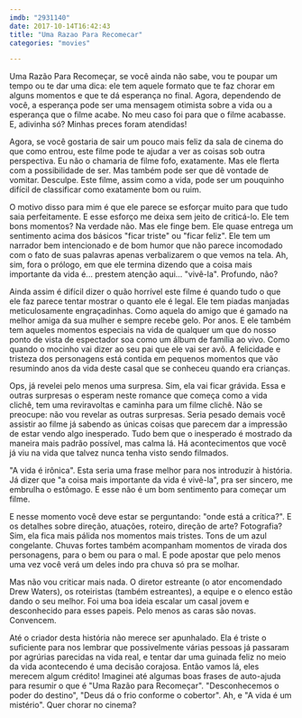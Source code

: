 ```yaml
---
imdb: "2931140"
date: 2017-10-14T16:42:43
title: "Uma Razao Para Recomecar"
categories: "movies"

---
```

Uma Razão Para Recomeçar, se você ainda não sabe, vou te poupar um tempo ou te dar uma dica: ele tem aquele formato que te faz chorar em alguns momentos e que te dá esperança no final. Agora, dependendo de você, a esperança pode ser uma mensagem otimista sobre a vida ou a esperança que o filme acabe. No meu caso foi para que o filme acabasse. E, adivinha só? Minhas preces foram atendidas!

Agora, se você gostaria de sair um pouco mais feliz da sala de cinema do que como entrou, este filme pode te ajudar a ver as coisas sob outra perspectiva. Eu não o chamaria de filme fofo, exatamente. Mas ele flerta com a possibilidade de ser. Mas também pode ser que dê vontade de vomitar. Desculpe. Este filme, assim como a vida, pode ser um pouquinho difícil de classificar como exatamente bom ou ruim.

O motivo disso para mim é que ele parece se esforçar muito para que tudo saia perfeitamente. E esse esforço me deixa sem jeito de criticá-lo. Ele tem bons momentos? Na verdade não. Mas ele finge bem. Ele quase entrega um sentimento acima dos básicos "ficar triste" ou "ficar feliz". Ele tem um narrador bem intencionado e de bom humor que não parece incomodado com o fato de suas palavras apenas verbalizarem o que vemos na tela. Ah, sim, fora o prólogo, em que ele termina dizendo que a coisa mais importante da vida é... prestem atenção aqui... "vivê-la". Profundo, não?

Ainda assim é difícil dizer o quão horrível este filme é quando tudo o que ele faz parece tentar mostrar o quanto ele é legal. Ele tem piadas manjadas meticulosamente engraçadinhas. Como aquela do amigo que é gamado na melhor amiga da sua mulher e sempre recebe gelo. Por anos. E ele também tem aqueles momentos especiais na vida de qualquer um que do nosso ponto de vista de espectador soa como um álbum de família ao vivo. Como quando o mocinho vai dizer ao seu pai que ele vai ser avô. A felicidade e tristeza dos personagens está contida em pequenos momentos que vão resumindo anos da vida deste casal que se conheceu quando era crianças.

Ops, já revelei pelo menos uma surpresa. Sim, ela vai ficar grávida. Essa e outras surpresas o esperam neste romance que começa como a vida clichê, tem uma reviravoltas e caminha para um filme clichê. Não se preocupe: não vou revelar as outras surpresas. Seria pesado demais você assistir ao filme já sabendo as únicas coisas que parecem dar a impressão de estar vendo algo inesperado. Tudo bem que o inesperado é mostrado da maneira mais padrão possível, mas calma lá. Há acontecimentos que você já viu na vida que talvez nunca tenha visto sendo filmados.

"A vida é irônica". Esta seria uma frase melhor para nos introduzir à história. Já dizer que "a coisa mais importante da vida é vivê-la", pra ser sincero, me embrulha o estômago. E esse não é um bom sentimento para começar um filme.

E nesse momento você deve estar se perguntando: "onde está a crítica?". E os detalhes sobre direção, atuações, roteiro, direção de arte? Fotografia? Sim, ela fica mais pálida nos momentos mais tristes. Tons de um azul congelante. Chuvas fortes também acompanham momentos de virada dos personagens, para o bem ou para o mal. E pode apostar que pelo menos uma vez você verá um deles indo pra chuva só pra se molhar.

Mas não vou criticar mais nada. O diretor estreante (o ator encomendado Drew Waters), os roteiristas (também estreantes), a equipe e o elenco estão dando o seu melhor. Foi uma boa ideia escalar um casal jovem e desconhecido para esses papeis. Pelo menos as caras são novas. Convencem.

Até o criador desta história não merece ser apunhalado. Ela é triste o suficiente para nos lembrar que possivelmente várias pessoas já passaram por agrúrias parecidas na vida real, e tentar dar uma guinada feliz no meio da vida acontecendo é uma decisão corajosa. Então vamos lá, eles merecem algum crédito! Imaginei até algumas boas frases de auto-ajuda para resumir o que é "Uma Razão para Recomeçar". "Desconhecemos o poder do destino", "Deus dá o frio conforme o cobertor". Ah, e "A vida é um mistério". Quer chorar no cinema?
